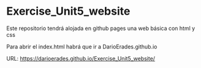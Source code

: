 # Exercise_Unit5_website
Este repositorio tendrá alojada en github pages una web básica con html y css

Para abrir el index.html habrá que ir a DarioErades.github.io

URL: https://darioerades.github.io/Exercise_Unit5_website/
